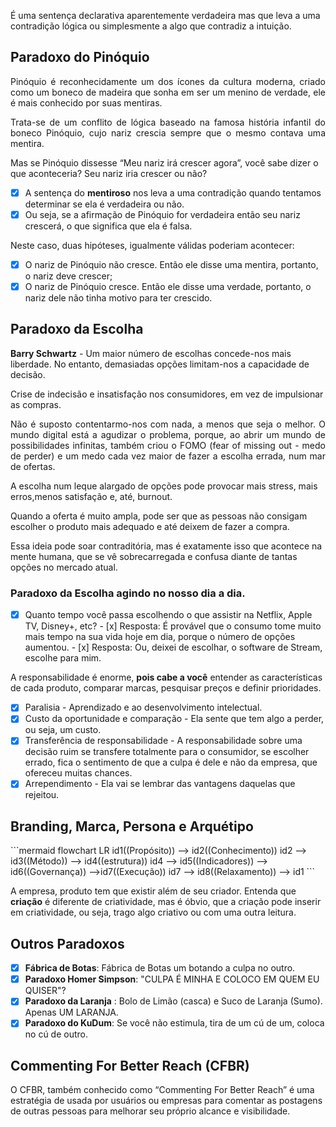 É uma sentença declarativa aparentemente verdadeira mas que leva a uma contradição lógica ou simplesmente a algo que contradiz a intuição.
## Paradoxo do Pinóquio 
<p align="justify">Pinóquio é reconhecidamente um dos ícones da cultura moderna, criado como um boneco de madeira que sonha em ser um menino de verdade, ele é mais conhecido por suas mentiras.</p>
<p align="justify">Trata-se de um conflito de lógica baseado na famosa história infantil do boneco Pinóquio, cujo nariz crescia sempre que o mesmo contava uma mentira.</p>

Mas se Pinóquio dissesse “Meu nariz irá crescer agora”, você sabe dizer o que aconteceria? Seu nariz iria crescer ou não?

- [x] A sentença do **mentiroso** nos leva a uma contradição quando tentamos determinar se ela é verdadeira ou não.
- [x] Ou seja, se a afirmação de Pinóquio for verdadeira então seu nariz crescerá, o que significa que ela é falsa.

Neste caso, duas hipóteses, igualmente válidas poderiam acontecer:

- [x] O nariz de Pinóquio não cresce. Então ele disse uma mentira, portanto, o nariz deve crescer;
- [x] O nariz de Pinóquio cresce. Então ele disse uma verdade, portanto, o nariz dele não tinha motivo para ter crescido.

## Paradoxo da Escolha
**Barry Schwartz** - Um maior número de escolhas concede-nos mais liberdade. No entanto, demasiadas opções limitam-nos a capacidade de decisão.

Crise de indecisão e insatisfação nos consumidores, em vez de impulsionar as compras.

<p align="justify">Não é suposto contentarmo-nos com nada, a menos que seja o melhor. O mundo digital está a agudizar o problema, porque, ao abrir um mundo de possibilidades infinitas, também criou o FOMO (fear of missing out - medo de perder) e um medo cada vez maior de fazer a escolha errada, num mar de ofertas.</p>

A escolha num leque alargado de opções pode provocar mais stress, mais erros,menos satisfação e, até, burnout.

Quando a oferta é muito ampla, pode ser que as pessoas não consigam escolher o produto mais adequado e até deixem de fazer a compra.

Essa ideia pode soar contraditória, mas é exatamente isso que acontece na mente humana, que se vê sobrecarregada e confusa diante de tantas opções no mercado atual.

### Paradoxo da Escolha agindo no nosso dia a dia.
- [x] Quanto tempo você passa escolhendo o que assistir na Netflix, Apple TV, Disney+, etc?
      - [x] Resposta: É provável que o consumo tome muito mais tempo na sua vida hoje em dia, porque o número de opções aumentou.
      - [x] Resposta: Ou, deixei de escolhar, o software de Stream, escolhe para mim.
  
A responsabilidade é enorme, **pois cabe a você** entender as características de cada produto, comparar marcas, pesquisar preços e definir prioridades.

- [x] Paralisia                          - Aprendizado e ao desenvolvimento intelectual.
- [x] Custo da oportunidade e comparação - Ela sente que tem algo a perder, ou seja, um custo.
- [x] Transferência de responsabilidade  - A responsabilidade sobre uma decisão ruim se transfere totalmente para o consumidor, se escolher errado, fica o sentimento de que a culpa é dele e não da empresa, que ofereceu muitas chances.
- [x] Arrependimento                     - Ela vai se lembrar das vantagens daquelas que rejeitou.

## Branding, Marca, Persona e Arquétipo
<div class="center-table" markdown>
```mermaid
flowchart LR
    id1((Propósito)) --> id2((Conhecimento)) 
    id2 --> id3((Método)) --> id4((estrutura))
    id4 --> id5((Indicadores)) --> id6((Governança)) -->id7((Execução))
    id7 --> id8((Relaxamento)) --> id1
```
</div>

A empresa, produto tem que existir além de seu criador. Entenda que **criação** é diferente de criatividade, mas é óbvio, que a criação pode inserir em criatividade, ou seja, trago algo criativo ou com uma outra leitura.

## Outros Paradoxos

- [x] **Fábrica de Botas**: Fábrica de Botas um botando a culpa no outro.
- [x] **Paradoxo Homer Simpson**: "CULPA É MINHA E COLOCO EM QUEM EU QUISER"? 
- [x] **Paradoxo da Laranja** : Bolo de Limão (casca) e Suco de Laranja (Sumo). Apenas UM LARANJA.
- [x] **Paradoxo do KuDum**: Se você não estimula, tira de um cú de um, coloca no cú de outro.
## Commenting For Better Reach (CFBR)
O CFBR, também conhecido como “Commenting For Better Reach” é uma estratégia de usada por usuários ou empresas para comentar as postagens de outras pessoas para melhorar seu próprio alcance e visibilidade.